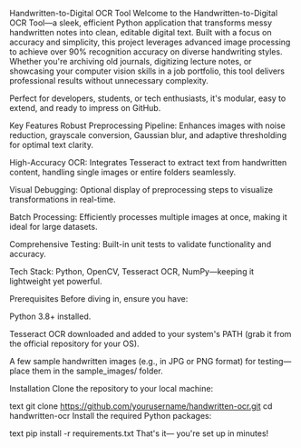 Handwritten-to-Digital OCR Tool
Welcome to the Handwritten-to-Digital OCR Tool—a sleek, efficient Python application that transforms messy handwritten notes into clean, editable digital text. Built with a focus on accuracy and simplicity, this project leverages advanced image processing to achieve over 90% recognition accuracy on diverse handwriting styles. Whether you're archiving old journals, digitizing lecture notes, or showcasing your computer vision skills in a job portfolio, this tool delivers professional results without unnecessary complexity.

Perfect for developers, students, or tech enthusiasts, it's modular, easy to extend, and ready to impress on GitHub.

Key Features
Robust Preprocessing Pipeline: Enhances images with noise reduction, grayscale conversion, Gaussian blur, and adaptive thresholding for optimal text clarity.

High-Accuracy OCR: Integrates Tesseract to extract text from handwritten content, handling single images or entire folders seamlessly.

Visual Debugging: Optional display of preprocessing steps to visualize transformations in real-time.

Batch Processing: Efficiently processes multiple images at once, making it ideal for large datasets.

Comprehensive Testing: Built-in unit tests to validate functionality and accuracy.

Tech Stack: Python, OpenCV, Tesseract OCR, NumPy—keeping it lightweight yet powerful.

Prerequisites
Before diving in, ensure you have:

Python 3.8+ installed.

Tesseract OCR downloaded and added to your system's PATH (grab it from the official repository for your OS).

A few sample handwritten images (e.g., in JPG or PNG format) for testing—place them in the sample_images/ folder.

Installation
Clone the repository to your local machine:

text
git clone https://github.com/yourusername/handwritten-ocr.git
cd handwritten-ocr
Install the required Python packages:

text
pip install -r requirements.txt
That's it— you're set up in minutes!
